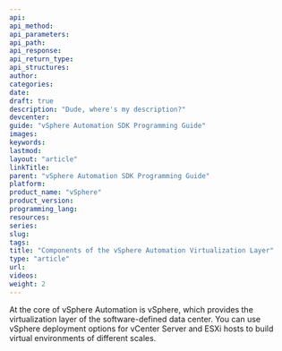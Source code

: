 ```yaml
---
api: 
api_method:
api_parameters:
api_path:
api_response:
api_return_type:
api_structures:
author:
categories:
date:
draft: true
description: "Dude, where's my description?"
devcenter:
guide: "vSphere Automation SDK Programming Guide"
images:
keywords:
lastmod:
layout: "article"
linkTitle:
parent: "vSphere Automation SDK Programming Guide"
platform:
product_name: "vSphere"
product_version:
programming_lang:
resources:
series:
slug:
tags:
title: "Components of the vSphere Automation Virtualization Layer"
type: "article"
url:
videos:
weight: 2
---
```

At the core of vSphere Automation is vSphere, which provides the virtualization layer of the software-defined data center. You can use vSphere deployment options for vCenter Server and ESXi hosts to build virtual environments of different scales.
